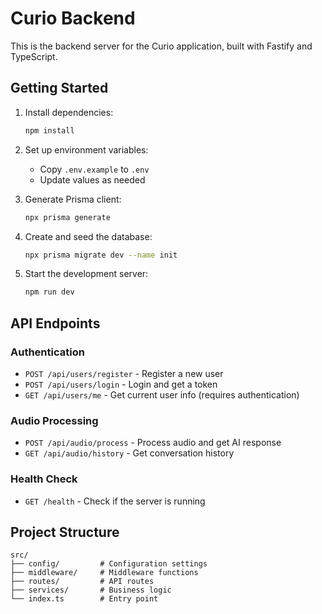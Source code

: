 # Curio Backend

This is the backend server for the Curio application, built with Fastify and TypeScript.

## Getting Started

1. Install dependencies:
   ```bash
   npm install
   ```

2. Set up environment variables:
   - Copy `.env.example` to `.env`
   - Update values as needed

3. Generate Prisma client:
   ```bash
   npx prisma generate
   ```

4. Create and seed the database:
   ```bash
   npx prisma migrate dev --name init
   ```

5. Start the development server:
   ```bash
   npm run dev
   ```

## API Endpoints

### Authentication
- `POST /api/users/register` - Register a new user
- `POST /api/users/login` - Login and get a token
- `GET /api/users/me` - Get current user info (requires authentication)

### Audio Processing
- `POST /api/audio/process` - Process audio and get AI response
- `GET /api/audio/history` - Get conversation history

### Health Check
- `GET /health` - Check if the server is running

## Project Structure

```
src/
├── config/         # Configuration settings
├── middleware/     # Middleware functions
├── routes/         # API routes
├── services/       # Business logic
└── index.ts        # Entry point
``` 